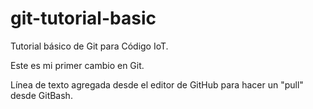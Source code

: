 # git-tutorial-basic
Tutorial básico de Git para Código IoT. 

Este es mi primer cambio en Git. 

Línea de texto agregada desde el editor de GitHub para hacer un "pull" desde GitBash. 
